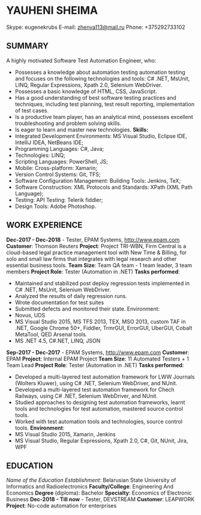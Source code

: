 #  YAUHENI SHEIMA
Skype: eugenekrubs
E-mail: zhenya113@mail.ru
Phone: +375292733102

## SUMMARY
A highly motivated Software Test Automation Engineer, who:
*	Possesses a knowledge about automation testing automation testing and focuses on the following technologies and tools: C# .NET, MsUnit, LINQ, Regular Expressions, Xpath 2.0, Selenium WebDriver.
*	Possesses a basic knowledge of HTML, CSS, JavaScript.
*	Has a good understanding of best software testing practices and techniques, including test planning, test result reporting, implementation of test cases.
*	Is a productive team player, has an analytical mind, possesses excellent troubleshooting and problem solving skills.
*	Is eager to learn and master new technologies.
**Skills:**
*	Integrated Development Environments: MS Visual Studio, Eclipse IDE, IntelliJ IDEA, NetBeans IDE;
*	Programming Languages: C#, Java;
*	Technologies: LINQ;
*	Scripting Languages: PowerShell, JS;
*	Mobile: Cross-platform: Xamarin;
*	Version Control Systems: Git, TFS;
*	Software Configuration Management: Building Tools: Jenkins, TeX;
*	Software Construction: XML Protocols and Standards: XPath (XML Path Language);
*	Testing: API Testing: Telerik fiddler;
*	Design Tools: Adobe Photoshop.
## WORK EXPERIENCE
**Dec-2017 - Dec-2018** - Tester, EPAM Systems, http://www.epam.com
**Customer**: Thomson Reuters
**Project**: Project TRI-WBN, Firm Central is a cloud-based legal practice management tool with New Time & Billing, for solo and small law firms that integrates with legal research and other essential business tools.
**Team Size**: Team QA team - 1 team leader, 3 team members
**Project Role**: Tester (Automation in .NET)
**Tasks performed**:
*	Maintained and stabilized post deploy regression tests implemented in C# .NET, MsUnit, Selenium WebDriver.
*	Analyzed the results of daily regression runs.
*	Wrote documentation for test suites
*	Submitted defects and monitored their state.
Environment:
*	Novus, UDS
*	MS Visual Studio 2015, MS TFS 2013, TEX, MSO 2013, custom TAF in .NET, Google Chrome 50+, Fiddler, TrmrGUI, ErrorGUI, UberGUI, Cobalt MetaTool, QED Arsenal tools.
*	MS .NET 4.5, C#.NET, LINQ, JSON

**Sep-2017 - Dec-2017** - EPAM Systems, http://www.epam.com
**Customer**: EPAM
**Project**: Internal EPAM Project
**Team Size**: 11 Automated Testers + 1 Team Lead
**Project Role**: Tester (Automation in .NET)
**Tasks performed**:
*	Developed a multi-layered test automation framework for LWW Journals (Wolters Kluwer), using C# .NET, Selenium WebDriver, and NUnit.
*	Developed a multi-layered test automation framework for Chech Railways, using C# .NET, Selenium WebDriver, and NUnit.
*	Studied approaches to designing test automation frameworks, learnt tools and technologies for test automation, mastered source control tools.
*	Worked with test automation tools and technologies, source control tools.
**Environment**:
*	MS Visual Studio 2015, Xamarin, Jenkins
*	MS Visual Studio, Regular Expressions, Xpath 2.0, C#, Git, NUnit, Jira, WPF
## EDUCATION
*Name of the Education Establishment*: Belarusian State University of Informatics and Radioelectronics
**Faculty/College**: Engineering And Economics
**Degree** (diploma): Bachelor
**Specialty**: Economics of Electronic Business
**Dec-2018 - Till now** - Tester, DEVSTREAM
**Customer**: LEAPWORK
**Project**: No-code automation for enterprises